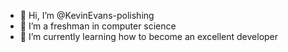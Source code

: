 - 👋 Hi, I’m @KevinEvans-polishing
- 👀 I’m a freshman in computer science
- 🌱 I’m currently learning how to become an excellent developer


<!---
KevinEvans-polishing/KevinEvans-polishing is a ✨ special ✨ repository because its `README.md` (this file) appears on your GitHub profile.
You can click the Preview link to take a look at your changes.
--->

